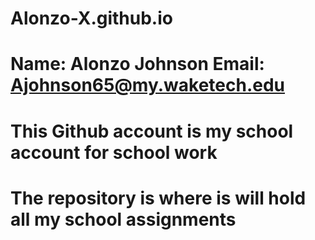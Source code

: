 # Alonzo-X.github.io
# Name: Alonzo Johnson Email: Ajohnson65@my.waketech.edu
# This Github account is my school account for school work
# The repository is where is will hold all my school assignments
